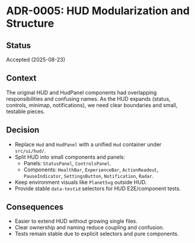 # ADR-0005: HUD Modularization and Structure

## Status

Accepted (2025-08-23)

## Context

The original HUD and HudPanel components had overlapping responsibilities and confusing names. As the HUD expands (status, controls, minimap, notifications), we need clear boundaries and small, testable pieces.

## Decision

- Replace `Hud` and `HudPanel` with a unified `Hud` container under `src/ui/hud/`.
- Split HUD into small components and panels:
  - Panels: `StatusPanel`, `ControlsPanel`.
  - Components: `HealthBar`, `ExperienceBar`, `ActionReadout`, `PauseIndicator`, `SettingsButton`, `Notification`, `Radar`.
- Keep environment visuals like `PlanetSvg` outside HUD.
- Provide stable `data-testid` selectors for HUD E2E/component tests.

## Consequences

- Easier to extend HUD without growing single files.
- Clear ownership and naming reduce coupling and confusion.
- Tests remain stable due to explicit selectors and pure components.
